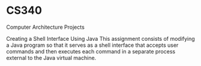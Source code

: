 # CS340
Computer Architecture Projects

Creating a Shell Interface Using Java
This assignment consists of modifying a Java program so that it serves as a shell interface that accepts user commands and then executes each command in a separate process external to the Java virtual machine.
